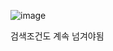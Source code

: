 ![image](https://user-images.githubusercontent.com/108928206/197324968-2fbad0f2-3467-47aa-afa8-9afd177d7201.png)

검색조건도 계속 넘겨야됨
